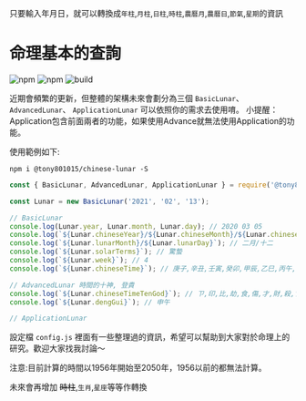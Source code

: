 只要輸入年月日，就可以轉換成`年柱`,`月柱`,`日柱`,`時柱`,`農曆月`,`農曆日`,`節氣`,`星期`的資訊  
# 命理基本的查詢
![npm](https://img.shields.io/npm/v/@tony801015/chinese-lunar)
![npm](https://img.shields.io/npm/dm/@tony801015/chinese-lunar)
![build](https://travis-ci.org/tony801015/chinese-lunar.svg?branch=master)

近期會頻繁的更新，但整體的架構未來會劃分為三個 `BasicLunar`、`AdvancedLunar`、 `ApplicationLunar` 可以依照你的需求去使用唷。 小提醒：Application包含前面兩者的功能，如果使用Advance就無法使用Application的功能。

使用範例如下:
```
npm i @tony801015/chinese-lunar -S
```

```js
const { BasicLunar, AdvancedLunar, ApplicationLunar } = require('@tony801015/chinese-lunar');

const Lunar = new BasicLunar('2021', '02', '13');

// BasicLunar
console.log(Lunar.year, Lunar.month, Lunar.day); // 2020 03 05
console.log(`${Lunar.chineseYear}/${Lunar.chineseMonth}/${Lunar.chineseDay}`); // 庚子/己卯/丁未
console.log(`${Lunar.lunarMonth}/${Lunar.lunarDay}`); // 二月/十二
console.log(`${Lunar.solarTerms}`); // 驚蟄
console.log(`${Lunar.week}`); // 4
console.log(`${Lunar.chineseTime}`); // 庚子,辛丑,壬寅,癸卯,甲辰,乙巳,丙午,丁未,戊申,己酉,庚戌,辛亥

// AdvancedLunar 時間的十神, 登貴
console.log(`${Lunar.chineseTimeTenGod}`); // ㄗ,印,比,劫,食,傷,才,財,殺,官,ㄗ,印
console.log(`${Lunar.dengGui}`); // 申午

// ApplicationLunar
```

設定檔 `config.js` 裡面有一些整理過的資訊，希望可以幫助到大家對於命理上的研究。歡迎大家找我討論～

注意:目前計算的時間以1956年開始至2050年，1956以前的都無法計算。

未來會再增加 ~~時柱~~,`生肖`,`星座`等等作轉換
